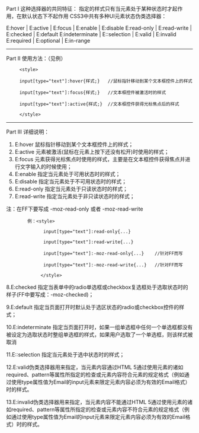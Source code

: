 Part I 这种选择器的共同特征：
指定的样式只有当元素处于某种状态时才起作用，在默认状态下不起作用
CSS3中共有多种UI元素状态伪类选择器：

E:hover        |  E:active     |  E:focus  |  E:enable  |  E:disable
E:read-only   |  E:read-write   |  E:checked     |  E:default
E:indeterminate |  E::selection      |   E:valid          |   E:invalid
E:required  | E:optional      |   E:in-range

------

Part II 使用方法：（见例）

```
     <style>    

     input[type="text"]:hover{样式;}   //鼠标指针移动到某个文本框控件上的样式    

     input[type="text"]:focus{样式;}   //文本框控件被激活时的样式    

     input[type="text"]:active{样式;}  //文本框控件获得光标焦点后的样式

     </style>
```

------

Part III 详细说明：

1. E:hover  鼠标指针移动到某个文本框控件上的样式；
2. E:active 元素被激活(鼠标在元素上按下还没有松开)时使用的样式；
3. E:focus  元素获得光标焦点时使用的样式，主要是在文本框控件获得焦点并进行文字输入的时候使用；
4. E:enable  指定当元素处于可用状态时的样式；
5. E:disable 指定当元素处于不可用状态时的样式；
6. E:read-only  指定当元素处于只读状态时的样式；
7. E:read-write 指定当元素处于非只读状态时的样式；

注：在FF下要写成 -moz-read-only 或者 -moz-read-write

```
        例：<style>  

              input[type="text"]:read-only{...}   

              input[type="text"]:read-write{...}   

              input[type="text"]:-moz-read-only{...}    //针对FF而写   

              input[type="text"]:-moz-read-write{...}   //针对FF而写          

             </style>
```

8.E:checked  指定当表单中的radio单选框或checkbox复选框处于选取状态时的样子(FF中要写成：-moz-checked)；

9.E:default  指定当页面打开时默认处于选区状态的radio或checkbox控件的样式；

10.E:indeterminate  指定当页面打开时，如果一组单选框中任何一个单选框都没有被设定为选取状态时整组单选框的样式，如果用户选取了一个单选框，则该样式被取消

11.E::selection  指定当元素处于选中状态时的样式；

12.E:valid伪类选择器用来指定，当元素内容通过HTML 5通过使用元素的诸如required、pattern等属性所指定的检查或元素内容符合元素的规定格式（例如通过使用type属性值为Email的input元素来限定元素内容必须为有效的Email格式）时的样式。

13.E:invalid伪类选择器用来指定，当元素内容不能通过HTML 5通过使用元素的诸如required、pattern等属性所指定的检查或元素内容不符合元素的规定格式（例如通过使用type属性值为Email的input元素来限定元素内容必须为有效的Email格式）时的样式。